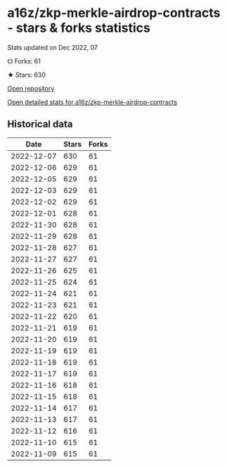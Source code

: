 # a16z/zkp-merkle-airdrop-contracts - stars & forks statistics

Stats updated on Dec 2022, 07

☋ Forks: 61

★ Stars: 630

[Open repository](https://github.com/a16z/zkp-merkle-airdrop-contracts)

[Open detailed stats for a16z/zkp-merkle-airdrop-contracts](https://reviewgithub.com/rep/a16z/zkp-merkle-airdrop-contracts)

## Historical data
| Date | Stars | Forks |
|------|-------|-------|
| 2022-12-07 | 630 | 61 | 
| 2022-12-06 | 629 | 61 | 
| 2022-12-05 | 629 | 61 | 
| 2022-12-03 | 629 | 61 | 
| 2022-12-02 | 629 | 61 | 
| 2022-12-01 | 628 | 61 | 
| 2022-11-30 | 628 | 61 | 
| 2022-11-29 | 628 | 61 | 
| 2022-11-28 | 627 | 61 | 
| 2022-11-27 | 627 | 61 | 
| 2022-11-26 | 625 | 61 | 
| 2022-11-25 | 624 | 61 | 
| 2022-11-24 | 621 | 61 | 
| 2022-11-23 | 621 | 61 | 
| 2022-11-22 | 620 | 61 | 
| 2022-11-21 | 619 | 61 | 
| 2022-11-20 | 619 | 61 | 
| 2022-11-19 | 619 | 61 | 
| 2022-11-18 | 619 | 61 | 
| 2022-11-17 | 619 | 61 | 
| 2022-11-16 | 618 | 61 | 
| 2022-11-15 | 618 | 61 | 
| 2022-11-14 | 617 | 61 | 
| 2022-11-13 | 617 | 61 | 
| 2022-11-12 | 616 | 61 | 
| 2022-11-10 | 615 | 61 | 
| 2022-11-09 | 615 | 61 | 


